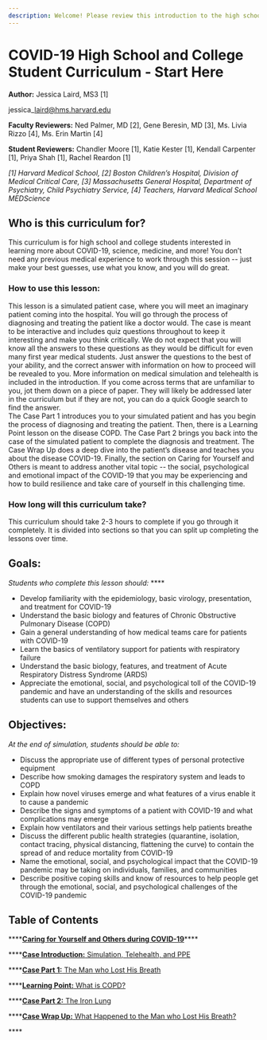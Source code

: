 ```yaml
---
description: Welcome! Please review this introduction to the high school/college materials.
---
```


# COVID-19 High School and College Student Curriculum - Start Here

**Author:** Jessica Laird, MS3 \[1\]

jessica\_laird@hms.harvard.edu 

**Faculty Reviewers:** Ned Palmer, MD \[2\], Gene Beresin, MD \[3\], Ms. Livia Rizzo \[4\], Ms. Erin Martin \[4\]

**Student Reviewers:** Chandler Moore \[1\], Katie Kester \[1\], Kendall Carpenter \[1\], Priya Shah \[1\], Rachel Reardon \[1\]

_\[1\] Harvard Medical School, \[2\] Boston Children’s Hospital, Division of Medical Critical Care, \[3\] Massachusetts General Hospital, Department of Psychiatry, Child Psychiatry Service, \[4\] Teachers, Harvard Medical School MEDScience_

## Who is this curriculum for?

This curriculum is for high school and college students interested in learning more about COVID-19, science, medicine, and more! You don’t need any previous medical experience to work through this session -- just make your best guesses, use what you know, and you will do great.

### How to use this lesson:

This lesson is a simulated patient case, where you will meet an imaginary patient coming into the hospital. You will go through the process of diagnosing and treating the patient like a doctor would. The case is meant to be interactive and includes quiz questions throughout to keep it interesting and make you think critically.  We do not expect that you will know all the answers to these questions as they would be difficult for even many first year medical students. Just answer the questions to the best of your ability, and the correct answer with information on how to proceed will be revealed to you. More information on medical simulation and telehealth is included in the introduction. If you come across terms that are unfamiliar to you, jot them down on a piece of paper. They will likely be addressed later in the curriculum but if they are not, you can do a quick Google search to find the answer.   
The Case Part 1 introduces you to your simulated patient and has you begin the process of diagnosing and treating the patient. Then, there is a Learning Point lesson on the disease COPD. The Case Part 2 brings you back into the case of the simulated patient to complete the diagnosis and treatment. The Case Wrap Up does a deep dive into the patient’s disease and teaches you about the disease COVID-19. Finally, the section on Caring for Yourself and Others is meant to address another vital topic -- the social, psychological and emotional impact of the COVID-19 that you may be experiencing and how to build resilience and take care of yourself in this challenging time.

### How long will this curriculum take?

This curriculum should take 2-3 hours to complete if you go through it completely. It is divided into sections so that you can split up completing the lessons over time.

## Goals:

_Students who complete this lesson should:_ ****

* Develop familiarity with the epidemiology, basic virology, presentation, and treatment for COVID-19
* Understand the basic biology and features of Chronic Obstructive Pulmonary Disease \(COPD\)
* Gain a general understanding of how medical teams care for patients with COVID-19
* Learn the basics of ventilatory support for patients with respiratory failure
* Understand the basic biology, features, and treatment of Acute Respiratory Distress Syndrome \(ARDS\)
* Appreciate the emotional, social, and psychological toll of the COVID-19 pandemic and have an understanding of the skills and resources students can use to support themselves and others 

## Objectives:

_At the end of simulation, students should be able to:_

* Discuss the appropriate use of different types of personal protective equipment 
* Describe how smoking damages the respiratory system and leads to COPD
* Explain how novel viruses emerge and what features of a virus enable it to cause a pandemic 
* Describe the signs and symptoms of a patient with COVID-19 and what complications may emerge
* Explain how ventilators and their various settings help patients breathe
* Discuss the different public health strategies \(quarantine, isolation, contact tracing, physical distancing, flattening the curve\) to contain the spread of and reduce mortality from COVID-19 
* Name the emotional, social, and psychological impact that the COVID-19 pandemic may be taking on individuals, families, and communities 
* Describe positive coping skills and know of resources to help people get through the emotional, social, and psychological challenges of the COVID-19 pandemic 

## Table of Contents

\*\*\*\*[**Caring for Yourself and Others during COVID-19**](caring-for-yourself-and-others-during-covid-19.md)\*\*\*\*

\*\*\*\*[**Case Introduction:** Simulation, Telehealth, and PPE ](../../introduction-simulation-telehealth-and-personal-protective-equipment-ppe/introduction-simulation-telehealth-and-personal-protective-equipment-ppe.md)

\*\*\*\*[**Case Part 1:** The Man who Lost His Breath](../../introduction-simulation-telehealth-and-personal-protective-equipment-ppe/untitled.md) 

\*\*\*\*[**Learning Point:** What is COPD?](../../introduction-simulation-telehealth-and-personal-protective-equipment-ppe/learning-point-what-is-copd.md) 

\*\*\*\*[**Case Part 2:** The Iron Lung](../../introduction-simulation-telehealth-and-personal-protective-equipment-ppe/case-part-2-the-iron-lung.md)

\*\*\*\*[**Case Wrap Up:** What Happened to the Man who Lost His Breath?](../../introduction-simulation-telehealth-and-personal-protective-equipment-ppe/wrap-up-what-happened-to-the-man-who-lost-his-breath.md)

\*\*\*\*

